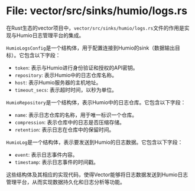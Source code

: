 # File: vector/src/sinks/humio/logs.rs

在Rust生态的vector项目中，`vector/src/sinks/humio/logs.rs`文件的作用是实现与Humio日志管理平台的集成。

`HumioLogsConfig`是一个结构体，用于配置连接到Humio的sink（数据输出目标）。它包含以下字段：
- `token`: 表示与Humio进行身份验证和授权的API密钥。
- `repository`: 表示Humio中的日志仓库名称。
- `host`: 表示Humio服务器的主机地址。
- `timeout_secs`: 表示超时时间，以秒为单位。

`HumioRepository`是一个结构体，表示Humio中的日志仓库。它包含以下字段：
- `name`: 表示日志仓库的名称，用于唯一标识一个仓库。
- `compression`: 表示仓库中的日志是否压缩存储。
- `retention`: 表示日志在仓库中的保留时间。

`HumioLog`是一个结构体，表示要发送到Humio的日志数据。它包含以下字段：
- `event`: 表示日志事件内容。
- `timestamp`: 表示日志事件的时间戳。

这些结构体及其相应的实现代码，使得Vector能够将日志数据发送到Humio日志管理平台，从而实现数据持久化和日志分析等功能。

